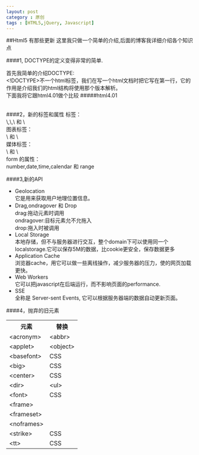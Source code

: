 ```yaml
---
layout: post
category : 原创
tags : [HTML5,jQuery, Javascript]
---
```

##Html5 有那些更新
这里我只做一个简单的介绍,后面的博客我详细介绍各个知识点

####1, DOCTYPE的定义变得非常的简单.
<!DOCTYPE html>
首先我简单的介绍DOCTYPE:
<br><!DOCTYPE>不一个html标签，我们在写一个html文档时把它写在第一行，它的作用是介绍我们的html结构将使用那个版本解析。
<br>下面我将它跟html4.01做个比较
#####html4.01
<!DOCTYPE HTML PUBLIC "-//W3C//DTD HTML 4.01 Transitional//EN" "http://www.w3.org/TR/html4/loose.dtd">

<br>
####2，新的标签和属性
标签：<br>
\<header\>,\<footer\>,\<article\> 和 \<section\><br/>
图表标签：<br/>
\<svg\> 和 \<canvas\>
<br/>媒体标签：<br/>
\<audio\> 和 \<video\>
<br/>form 的属性：<br/>
number,date,time,calendar 和 range
<br/>

####3,新的API
<ul>
<li>Geolocation <br/>它是用来获取用户地理位置信息。</li>
<li>Drag,ondragover 和 Drop 
<br/>drag:拖动元素时调用<br/>
ondragover:目标元素允不允拖入<br/>
drop:拖入时被调用
</li>
<li>Local Storage<br/>
本地存储，但不与服务器进行交互，整个domain下可以使用同一个localstorage.它可以保存5M的数据，比cookie更安全，保存数据更多
</li>
<li>Application Cache<br/>
浏览器cache，用它可以做一些离线操作，减少服务器的压力，使的网页加载更快。
</li>
<li>Web Workers<br/>
它可以把javascript在后端运行，而不影响页面的performance.
</li>
<li>SSE<br/>
全称是 Server-sent Events, 它可以根据服务器端的数据自动更新页面。
</li>
</ul>
####4，抛弃的旧元素
<table class="reference">
 <tbody><tr>
  <th>元素</th>
  <th>替换</th>
 </tr>
 <tr>
  <td>&lt;acronym&gt;</td>
  <td>&lt;abbr&gt;</td>
 </tr>
 <tr>
  <td>&lt;applet&gt;</td>
  <td>&lt;object&gt;</td>
 </tr>
 <tr>
  <td>&lt;basefont&gt;</td>
  <td>CSS</td>
 </tr>
 <tr>
  <td>&lt;big&gt;</td>
  <td>CSS</td>
 </tr>
 <tr>
  <td>&lt;center&gt;</td>
  <td>CSS</td>
 </tr>
 <tr>
  <td>&lt;dir&gt;</td>
  <td>&lt;ul&gt;</td>
 </tr>
 <tr>
  <td>&lt;font&gt;</td>
  <td>CSS</td>
 </tr>
 <tr>
  <td>&lt;frame&gt;</td>
  <td>&nbsp;</td>
 </tr>
 <tr>
  <td>&lt;frameset&gt;</td>
  <td>&nbsp;</td>
 </tr>
 <tr>
  <td>&lt;noframes&gt;</td>
  <td>&nbsp;</td>
 </tr>
 <tr>
  <td>&lt;strike&gt;</td>
  <td>CSS</td>
 </tr>
 <tr>
  <td>&lt;tt&gt;</td>
  <td>CSS</td>
 </tr>
</tbody></table>